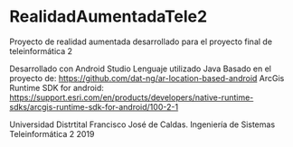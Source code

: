 # RealidadAumentadaTele2
Proyecto de realidad aumentada desarrollado para el proyecto final de teleinformática 2

Desarrollado con Android Studio 
Lenguaje utilizado Java
Basado en el proyecto de: https://github.com/dat-ng/ar-location-based-android
ArcGis Runtime SDK for android: https://support.esri.com/en/products/developers/native-runtime-sdks/arcgis-runtime-sdk-for-android/100-2-1


Universidad Distrtital Francisco José de Caldas.
Ingeniería de Sistemas
Teleinformática 2
2019

